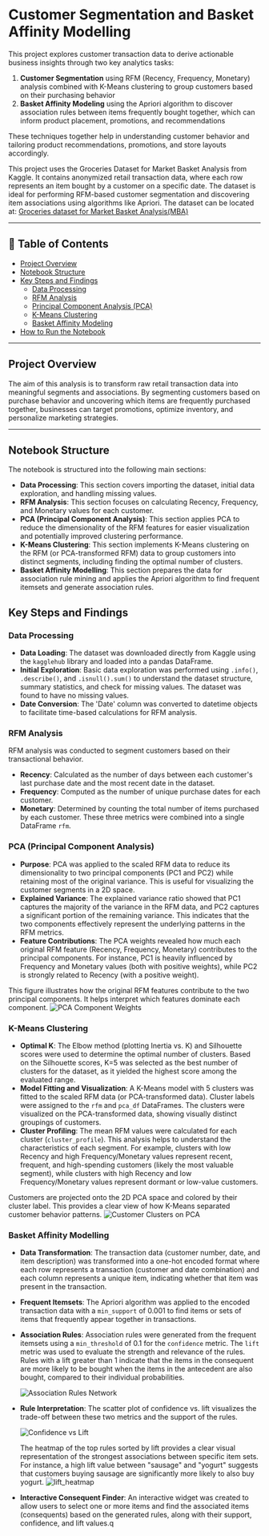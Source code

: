 # Customer Segmentation and Basket Affinity Modelling

This project explores customer transaction data to derive actionable business insights through two key analytics tasks:

1. **Customer Segmentation** using RFM (Recency, Frequency, Monetary) analysis combined with K-Means clustering to group customers based on their purchasing behavior
2. **Basket Affinity Modeling** using the Apriori algorithm to discover association rules between items frequently bought together, which can inform product placement, promotions, and recommendations

These techniques together help in understanding customer behavior and tailoring product recommendations, promotions, and store layouts accordingly.

This project uses the Groceries Dataset for Market Basket Analysis from Kaggle. It contains anonymized retail transaction data, where each row represents an item bought by a customer on a specific date. The dataset is ideal for performing RFM-based customer segmentation and discovering item associations using algorithms like Apriori. The dataset can be located at: [Groceries dataset for Market Basket Analysis(MBA)](https://www.kaggle.com/datasets/rashikrahmanpritom/groceries-dataset-for-market-basket-analysismba)

---

## 📑 Table of Contents

- [Project Overview](#project-overview)
- [Notebook Structure](#notebook-structure)
- [Key Steps and Findings](#key-steps-and-findings)
  - [Data Processing](#data-processing)
  - [RFM Analysis](#rfm-analysis)
  - [Principal Component Analysis (PCA)](#principal-component-analysis-pca)
  - [K-Means Clustering](#k-means-clustering)
  - [Basket Affinity Modeling](#basket-affinity-modelling)
- [How to Run the Notebook](#how-to-run-the-notebook)
  
---

## Project Overview

The aim of this analysis is to transform raw retail transaction data into meaningful segments and associations. By segmenting customers based on purchase behavior and uncovering which items are frequently purchased together, businesses can target promotions, optimize inventory, and personalize marketing strategies.

---


## Notebook Structure

The notebook is structured into the following main sections:

-   **Data Processing**: This section covers importing the dataset, initial data exploration, and handling missing values.
-   **RFM Analysis**: This section focuses on calculating Recency, Frequency, and Monetary values for each customer.
-   **PCA (Principal Component Analysis)**: This section applies PCA to reduce the dimensionality of the RFM features for easier visualization and potentially improved clustering performance.
-   **K-Means Clustering**: This section implements K-Means clustering on the RFM (or PCA-transformed RFM) data to group customers into distinct segments, including finding the optimal number of clusters.
-   **Basket Affinity Modelling**: This section prepares the data for association rule mining and applies the Apriori algorithm to find frequent itemsets and generate association rules.

## Key Steps and Findings

### Data Processing

- **Data Loading**: The dataset was downloaded directly from Kaggle using the `kagglehub` library and loaded into a pandas DataFrame.
- **Initial Exploration**: Basic data exploration was performed using `.info()`, `.describe()`, and `.isnull().sum()` to understand the dataset structure, summary statistics, and check for missing values. The dataset was found to have no missing values.
- **Date Conversion**: The 'Date' column was converted to datetime objects to facilitate time-based calculations for RFM analysis.

### RFM Analysis

RFM analysis was conducted to segment customers based on their transactional behavior.
- **Recency**: Calculated as the number of days between each customer's last purchase date and the most recent date in the dataset.
- **Frequency**: Computed as the number of unique purchase dates for each customer.
- **Monetary**: Determined by counting the total number of items purchased by each customer.
These three metrics were combined into a single DataFrame `rfm`.

### PCA (Principal Component Analysis)

- **Purpose**: PCA was applied to the scaled RFM data to reduce its dimensionality to two principal components (PC1 and PC2) while retaining most of the original variance. This is useful for visualizing the customer segments in a 2D space.
- **Explained Variance**: The explained variance ratio showed that PC1 captures the majority of the variance in the RFM data, and PC2 captures a significant portion of the remaining variance. This indicates that the two components effectively represent the underlying patterns in the RFM metrics.
- **Feature Contributions**: The PCA weights revealed how much each original RFM feature (Recency, Frequency, Monetary) contributes to the principal components. For instance, PC1 is heavily influenced by Frequency and Monetary values (both with positive weights), while PC2 is strongly related to Recency (with a positive weight).

This figure illustrates how the original RFM features contribute to the two principal components. It helps interpret which features dominate each component.
![PCA Component Weights](./figures/pca_loadings.jpg)

### K-Means Clustering

- **Optimal K**: The Elbow method (plotting Inertia vs. K) and Silhouette scores were used to determine the optimal number of clusters. Based on the Silhouette scores, K=5 was selected as the best number of clusters for the dataset, as it yielded the highest score among the evaluated range.
- **Model Fitting and Visualization**: A K-Means model with 5 clusters was fitted to the scaled RFM data (or PCA-transformed data). Cluster labels were assigned to the `rfm` and `pca_df` DataFrames. The clusters were visualized on the PCA-transformed data, showing visually distinct groupings of customers.
- **Cluster Profiling**: The mean RFM values were calculated for each cluster (`cluster_profile`). This analysis helps to understand the characteristics of each segment. For example, clusters with low Recency and high Frequency/Monetary values represent recent, frequent, and high-spending customers (likely the most valuable segment), while clusters with high Recency and low Frequency/Monetary values represent dormant or low-value customers.

Customers are projected onto the 2D PCA space and colored by their cluster label. This provides a clear view of how K-Means separated customer behavior patterns.
![Customer Clusters on PCA](./figures/pca_clusters.jpg)


### Basket Affinity Modelling

- **Data Transformation**: The transaction data (customer number, date, and item description) was transformed into a one-hot encoded format where each row represents a transaction (customer and date combination) and each column represents a unique item, indicating whether that item was present in the transaction.
- **Frequent Itemsets**: The Apriori algorithm was applied to the encoded transaction data with a `min_support` of 0.001 to find items or sets of items that frequently appear together in transactions.
- **Association Rules**: Association rules were generated from the frequent itemsets using a `min_threshold` of 0.1 for the `confidence` metric. The `lift` metric was used to evaluate the strength and relevance of the rules. Rules with a lift greater than 1 indicate that the items in the consequent are more likely to be bought when the items in the antecedent are also bought, compared to their individual probabilities.

  ![Association Rules Network](./figures/association_rules_network.jpg)
  
- **Rule Interpretation**: The scatter plot of confidence vs. lift visualizes the trade-off between these two metrics and the support of the rules.

  ![Confidence vs Lift](./figures/confidence_vs_lift.jpg)

  The heatmap of the top rules sorted by lift provides a clear visual representation of the strongest associations between specific item sets. For instance, a high lift value between "sausage" and "yogurt" suggests that customers buying sausage are significantly more likely to also buy yogurt.
  ![lift_heatmap](./figures/lift_heatmap.jpg)
  
- **Interactive Consequent Finder**: An interactive widget was created to allow users to select one or more items and find the associated items (consequents) based on the generated rules, along with their support, confidence, and lift values.q

